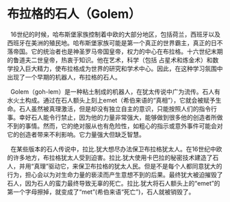 # 布拉格的石人（Golem）
&nbsp;&nbsp;16世纪的时候，哈布斯堡家族控制着中欧的大部分地区，包括荷兰，西班牙以及西班牙在美洲的殖民地。哈布斯堡家族可能是第一个真正的世界霸主，真正的日不落帝国。它的统治者也是神圣罗马帝国皇帝，权力的中心在布拉格。十六世纪末期的鲁道夫二世皇帝，热衷于知识。他在艺术，科学（包括
占星术和炼金术）和数学投入巨大精力，使布拉格成为世界的研究和学术中心。因此，在这种学习氛围中出现了一个早期的机器人，布拉格的石人。


&nbsp;&nbsp;Golem（goh-lem）是一种粘土制成的机器人，在犹太传说中广为流传。石人有水火土构成。通过在石人额头上刻上emet（希伯来语的“真相”），它就会被赋予生命。石人虽然被真理激活，但是却没有独立自主的意识，只能按照人们的指令行事。幸好石人能令行禁止，因为他的力量非常强大，能够做到很多他的创造者所做不到的事情。然而，它的绝对服从也有危险性，如粗心的指示或意外事件可能会对它的创造者带来不利影响。它力量强大但缺乏智慧。


&nbsp;&nbsp;在某些版本的石人传说中，拉比.犹大想尽办法保卫布拉格犹太人。在16世纪中欧的许多地方，布拉格犹太人受到迫害。拉比.犹大使用卡巴拉的秘密技术建造了石人，并用“真理”驱动它，来保卫布拉格的犹太人民。但是不是每个人都同意犹大的行为，担心会以为对生命力量的亵渎而产生意想不到的后果。最终犹大被迫摧毁了石人，因为石人的蛮力最终导致无辜的死亡。拉比.犹大将石人额头上的“emet”的第一个字母擦掉，就变成了“met”(希伯来语“死亡”)，石人就被销毁了。
